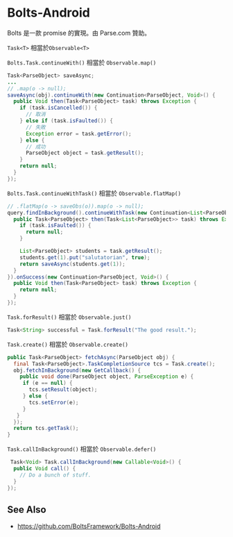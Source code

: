 # Bolts-Android

Bolts 是一款 promise 的實現。由 Parse.com 贊助。

`Task<T>` 相當於`Observable<T>`

`Bolts.Task.continueWith()` 相當於 `Observable.map()`

```java
Task<ParseObject> saveAsync;
...
// .map(o -> null);
saveAsync(obj).continueWith(new Continuation<ParseObject, Void>() {
  public Void then(Task<ParseObject> task) throws Exception {
    if (task.isCancelled()) {
      // 取消
    } else if (task.isFaulted()) {
      // 失敗
      Exception error = task.getError();
    } else {
      // 成功
      ParseObject object = task.getResult();
    }
    return null;
  }
});
```

`Bolts.Task.continueWithTask()` 相當於 `Observable.flatMap()`

```java
// .flatMap(o -> saveObs(o)).map(o -> null);
query.findInBackground().continueWithTask(new Continuation<List<ParseObject>, Task<ParseObject>>() {
  public Task<ParseObject> then(Task<List<ParseObject>> task) throws Exception {
    if (task.isFaulted()) {
      return null;
    }

    List<ParseObject> students = task.getResult();
    students.get(1).put("salutatorian", true);
    return saveAsync(students.get(1));
  }
}).onSuccess(new Continuation<ParseObject, Void>() {
  public Void then(Task<ParseObject> task) throws Exception {
    return null;
  }
});
```

`Task.forResult()` 相當於 `Observable.just()`

```java
Task<String> successful = Task.forResult("The good result.");
```

`Task.create()` 相當於 `Observable.create()`

```java
public Task<ParseObject> fetchAsync(ParseObject obj) {
  final Task<ParseObject>.TaskCompletionSource tcs = Task.create();
  obj.fetchInBackground(new GetCallback() {
    public void done(ParseObject object, ParseException e) {
     if (e == null) {
       tcs.setResult(object);
     } else {
       tcs.setError(e);
     }
   }
  });
  return tcs.getTask();
}
```

`Task.callInBackground()` 相當於 `Observable.defer()`

```java
 Task<Void> Task.callInBackground(new Callable<Void>() {
  public Void call() {
    // Do a bunch of stuff.
  }
});
```

## See Also

* https://github.com/BoltsFramework/Bolts-Android